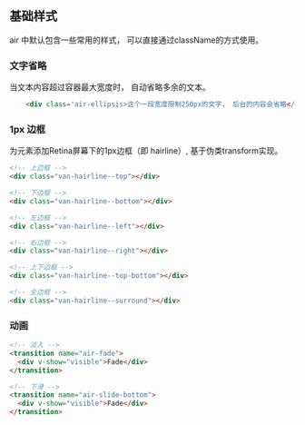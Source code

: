 ## 基础样式
air 中默认包含一些常用的样式， 可以直接通过className的方式使用。

### 文字省略
当文本内容超过容器最大宽度时， 自动省略多余的文本。

```html
    <div class='air-ellipsis>这个一段宽度限制250px的文字， 后台的内容会省略</div>
```

### 1px 边框
 为元素添加Retina屏幕下的1px边框（即 hairline）, 基于伪类transform实现。


```html
<!-- 上边框 -->
<div class="van-hairline--top"></div>

<!-- 下边框 -->
<div class="van-hairline--bottom"></div>

<!-- 左边框 -->
<div class="van-hairline--left"></div>

<!-- 右边框 -->
<div class="van-hairline--right"></div>

<!-- 上下边框 -->
<div class="van-hairline--top-bottom"></div>

<!-- 全边框 -->
<div class="van-hairline--surround"></div>
```

### 动画
```html
<!-- 淡入 -->
<transition name="air-fade">
  <div v-show="visible">Fade</div>
</transition>

<!-- 下滑 -->
<transition name="air-slide-bottom">
  <div v-show="visible">Fade</div>
</transition>
```
